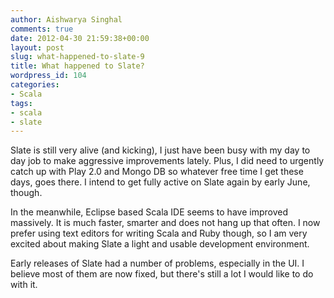 ```yaml
---
author: Aishwarya Singhal
comments: true
date: 2012-04-30 21:59:38+00:00
layout: post
slug: what-happened-to-slate-9
title: What happened to Slate?
wordpress_id: 104
categories:
- Scala
tags:
- scala
- slate
---
```


Slate is still very alive (and kicking), I just have been busy with my day to day job to make aggressive improvements lately. Plus, I did need to urgently catch up with Play 2.0 and Mongo DB so whatever free time I get these days, goes there. I intend to get fully active on Slate again by early June, though.

In the meanwhile, Eclipse based Scala IDE seems to have improved massively. It is much faster, smarter and does not hang up that often. I now prefer using text editors for writing Scala and Ruby though, so I am very excited about making Slate a light and usable development environment.

Early releases of Slate had a number of problems, especially in the UI. I believe most of them are now fixed, but there's still a lot I would like to do with it.
